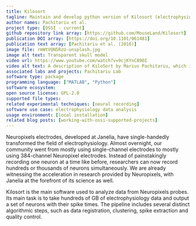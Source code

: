 ```yaml
---
title: Kilosort
tagline: Maintain and develop python version of Kilosort (electrophysiology data).
author names: Pachitariu et al.
project type: [OSSI - current]
github repository link array: [https://github.com/MouseLand/Kilosort]
publication DOI array: [https://doi.org/10.1101/061481]
publication text array: [Pachitariu et al. (2016)]
image file: rmWtVQN5RzU-unsplash.jpg
image alt text: Transparent skull model
video url: https://www.youtube.com/watch?v=9cjKYnC89OI
video alt text: A description of KiloSort by Marius Pachitariu, which is supported by the Open Science Software Initiative.
associated labs and projects: Pachitariu Lab
software type: package
programming language: ["MATLAB", "Python"]
software ecosystem:
open source license: GPL-2.0
supported file types:
related experimental techniques: [neural recording]
software use case: electrophysiology data analysis
usage environment: [local installation]
related blog posts: [working-with-ossi-supported-projects]
---
```


Neuropixels electrodes, developed at Janelia, have single-handedly transformed the field of electrophysiology. Almost overnight, our community went from mostly using single-channel electrodes to mostly using 384-channel Neuropixel electrodes. Instead of painstakingly recording one neuron at a time like before, researchers can now record hundreds or thousands of neurons simultaneously. We are already witnessing the acceleration in research provided by Neuropixels, with Janelia at the forefront of its science as well.

Kilosort is the main software used to analyze data from Neuropixels probes. Its
main task is to take hundreds of GB of electrophysiology data and output a set of neurons with their spike times. The pipeline includes several distinct algorithmic steps, such as data registration, clustering, spike extraction and quality control.
